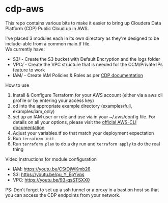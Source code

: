 # cdp-aws
 
This repo contains various bits to make it easier to bring up Cloudera Data Platform (CDP) Public Cloud up in AWS.

I've placed 3 modules each in its own directory as they're designed to be include-able from a common main.tf file.  
We currently have:
- S3/  - Create the S3 bucket with Default Encryption and the logs folder 
- VPC/ - Create the VPC structure that is needed for the CCM/Private IPs feature to work
- IAM/ - Create IAM Policies & Roles as per [CDP documentation](https://docs.cloudera.com/management-console/cloud/environments/topics/mc-idbroker-minimum-setup.html)

How to use

1. Install & Configure Terraform for your AWS account (either via a aws cli profile or by entering your access key)
2. cd into the appropriate example directory (examples/full, examples/iam_only)
3. set up an IAM user or role and use via in your ~/.aws/config file.  For details on all your options, please visit the [official AWS-CLI documentation](https://docs.aws.amazon.com/cli/latest/userguide/cli-configure-files.html)
4. Adjust your variables.tf so that match your deployment expectation
4. Run `terraform init` 
5. Run `terraform plan` to do a dry run and `terraform apply` to do the real thing

Video Instructions for module configuration
- IAM: https://youtu.be/CStOiWKmb28
- S3:  https://youtu.be/pu_Y_EpYvps
- VPC: https://youtu.be/93-qsSTSXX0

 PS: Don't forget to set up a ssh tunnel or a proxy in a bastion host so that you can access the CDP endpoints from your network.
